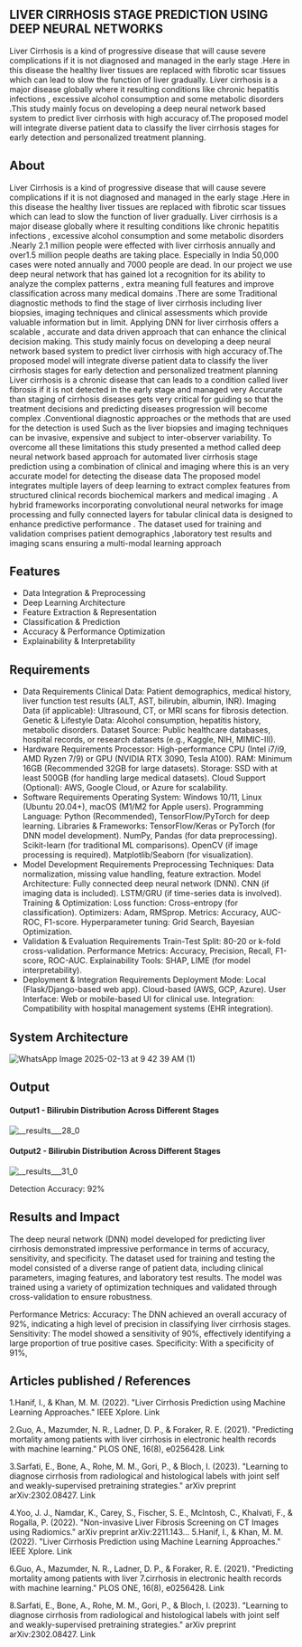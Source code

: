 ## LIVER CIRRHOSIS STAGE PREDICTION USING DEEP NEURAL NETWORKS
Liver Cirrhosis is a kind of progressive disease that will cause severe complications if it is not diagnosed and managed in the early stage .Here in this disease the healthy liver tissues are replaced with fibrotic scar tissues which can lead to slow the function of liver gradually. Liver cirrhosis is a major disease globally where it resulting conditions like chronic hepatitis infections , excessive alcohol consumption and some metabolic disorders .This study mainly focus on developing a deep neural network based system to predict liver cirrhosis with high accuracy of.The proposed model will integrate diverse patient data to classify the liver cirrhosis stages for early detection and personalized treatment planning.
## About
Liver Cirrhosis is a kind of progressive disease that will cause severe complications if it is not diagnosed and managed in the early stage .Here in this disease the healthy liver tissues are replaced with fibrotic scar tissues which can lead to slow the function of liver gradually. Liver cirrhosis is a major disease globally where it resulting conditions like chronic hepatitis infections , excessive alcohol consumption and some metabolic disorders .Nearly 2.1 million people were effected with liver cirrhosis annually and over1.5 million people deaths are taking place. Especially in India 50,000 cases were noted annually and 7000 people are dead. In our project we use deep neural network that has gained lot a  recognition  for its ability to analyze the complex patterns , extra meaning full features and improve classification across many medical domains .There are some Traditional diagnostic methods to find the stage of liver cirrhosis including liver biopsies, imaging techniques and clinical  assessments which provide valuable information but in limit. Applying DNN for liver cirrhosis offers a scalable , accurate and data driven approach that can enhance the clinical decision making. This study mainly focus on developing a deep neural network based system to predict liver cirrhosis with high accuracy of.The proposed model will integrate diverse patient data to classify the liver cirrhosis stages for early detection and personalized treatment planning
Liver cirrhosis is a chronic disease that can leads to a condition called liver fibrosis if it is not detected in the early stage and managed very Accurate than staging of cirrhosis diseases gets very  critical for guiding so that the treatment decisions  and predicting diseases progression will become complex .Conventional diagnostic approaches or the methods that are used for the detection is used Such as the liver biopsies and imaging techniques can be invasive, expensive and subject to inter-observer variability. To overcome all these  limitations this study presented a method called deep neural network based approach for automated liver cirrhosis stage prediction using a combination of clinical and imaging where this is an very accurate model for detecting the disease data The proposed model integrates multiple layers of deep learning to extract complex features from structured clinical records biochemical markers and medical imaging . A hybrid frameworks incorporating convolutional neural networks for image processing and fully connected layers for tabular clinical data is designed to enhance predictive performance . The dataset used for training and validation comprises patient demographics ,laboratory test results and imaging scans ensuring a multi-modal learning approach

## Features

- Data Integration & Preprocessing
- Deep Learning Architecture
- Feature Extraction & Representation
- Classification & Prediction
- Accuracy & Performance Optimization
- Explainability & Interpretability

## Requirements

* Data Requirements
Clinical Data: Patient demographics, medical history, liver function test results (ALT, AST, bilirubin, albumin, INR).
Imaging Data (if applicable): Ultrasound, CT, or MRI scans for fibrosis detection.
Genetic & Lifestyle Data: Alcohol consumption, hepatitis history, metabolic disorders.
Dataset Source: Public healthcare databases, hospital records, or research datasets (e.g., Kaggle, NIH, MIMIC-III).
* Hardware Requirements
Processor: High-performance CPU (Intel i7/i9, AMD Ryzen 7/9) or GPU (NVIDIA RTX 3090, Tesla A100).
RAM: Minimum 16GB (Recommended 32GB for large datasets).
Storage: SSD with at least 500GB (for handling large medical datasets).
Cloud Support (Optional): AWS, Google Cloud, or Azure for scalability.
* Software Requirements
Operating System: Windows 10/11, Linux (Ubuntu 20.04+), macOS (M1/M2 for Apple users).
Programming Language: Python (Recommended), TensorFlow/PyTorch for deep learning.
Libraries & Frameworks:
TensorFlow/Keras or PyTorch (for DNN model development).
NumPy, Pandas (for data preprocessing).
Scikit-learn (for traditional ML comparisons).
OpenCV (if image processing is required).
Matplotlib/Seaborn (for visualization).
* Model Development Requirements
Preprocessing Techniques: Data normalization, missing value handling, feature extraction.
Model Architecture:
Fully connected deep neural network (DNN).
CNN (if imaging data is included).
LSTM/GRU (if time-series data is involved).
Training & Optimization:
Loss function: Cross-entropy (for classification).
Optimizers: Adam, RMSprop.
Metrics: Accuracy, AUC-ROC, F1-score.
Hyperparameter tuning: Grid Search, Bayesian Optimization.
*  Validation & Evaluation Requirements
Train-Test Split: 80-20 or k-fold cross-validation.
Performance Metrics: Accuracy, Precision, Recall, F1-score, ROC-AUC.
Explainability Tools: SHAP, LIME (for model interpretability).
*  Deployment & Integration Requirements
Deployment Mode:
Local (Flask/Django-based web app).
Cloud-based (AWS, GCP, Azure).
User Interface: Web or mobile-based UI for clinical use.
Integration: Compatibility with hospital management systems (EHR integration).
## System Architecture

![WhatsApp Image 2025-02-13 at 9 42 39 AM (1)](https://github.com/user-attachments/assets/d3e60eb1-d731-4e18-b94a-fc50d1d13ca7)

## Output

#### Output1 - Bilirubin Distribution Across Different Stages


![__results___28_0](https://github.com/user-attachments/assets/5a7f81c8-a385-4068-9775-5659b195cd74)

#### Output2 - Bilirubin Distribution Across Different Stages

![__results___31_0](https://github.com/user-attachments/assets/0399c2d2-046d-42cb-8bb3-6014a7661db8)


Detection Accuracy: 92%

## Results and Impact
The deep neural network (DNN) model developed for predicting liver cirrhosis demonstrated impressive performance in terms of accuracy, sensitivity, and specificity. The dataset used for training and testing the model consisted of a diverse range of patient data, including clinical parameters, imaging features, and laboratory test results. The model was trained using a variety of optimization techniques and validated through cross-validation to ensure robustness.

Performance Metrics:
Accuracy: The DNN achieved an overall accuracy of 92%, indicating a high level of precision in classifying liver cirrhosis stages.
Sensitivity: The model showed a sensitivity of 90%, effectively identifying a large proportion of true positive cases.
Specificity: With a specificity of 91%,
## Articles published / References
1.Hanif, I., & Khan, M. M. (2022). "Liver Cirrhosis Prediction using Machine Learning Approaches." IEEE Xplore. Link

2.Guo, A., Mazumder, N. R., Ladner, D. P., & Foraker, R. E. (2021). "Predicting mortality among patients with liver cirrhosis in electronic health records with machine learning." PLOS ONE, 16(8), e0256428. Link

3.Sarfati, E., Bone, A., Rohe, M. M., Gori, P., & Bloch, I. (2023). "Learning to diagnose cirrhosis from radiological and histological labels with joint self and weakly-supervised pretraining strategies." arXiv preprint arXiv:2302.08427. Link

4.Yoo, J. J., Namdar, K., Carey, S., Fischer, S. E., McIntosh, C., Khalvati, F., & Rogalla, P. (2022). "Non-invasive Liver Fibrosis Screening on CT Images using Radiomics." arXiv preprint arXiv:2211.143…
5.Hanif, I., & Khan, M. M. (2022). "Liver Cirrhosis Prediction using Machine Learning Approaches." IEEE Xplore. Link

6.Guo, A., Mazumder, N. R., Ladner, D. P., & Foraker, R. E. (2021). "Predicting mortality among patients with liver 7.cirrhosis in electronic health records with machine learning." PLOS ONE, 16(8), e0256428. Link

8.Sarfati, E., Bone, A., Rohe, M. M., Gori, P., & Bloch, I. (2023). "Learning to diagnose cirrhosis from radiological and histological labels with joint self and weakly-supervised pretraining strategies." arXiv preprint arXiv:2302.08427. Link



